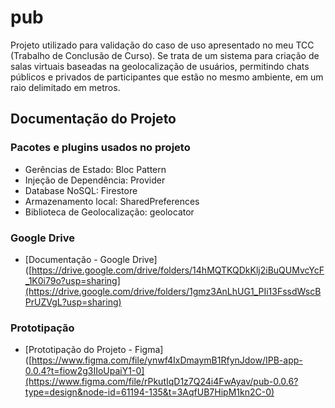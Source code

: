 # pub
Projeto utilizado para validação do caso de uso apresentado no meu TCC (Trabalho de Conclusão de Curso). Se trata de um sistema para criação de salas virtuais baseadas na geolocalização de usuários, permitindo chats públicos e privados de participantes que estão no mesmo ambiente, em um raio delimitado em metros.

## Documentação do Projeto
### Pacotes e plugins usados no projeto

- Gerências de Estado: Bloc Pattern
- Injeção de Dependência: Provider
- Database NoSQL: Firestore 
- Armazenamento local: SharedPreferences
- Biblioteca de Geolocalização: geolocator

### Google Drive

- [Documentação - Google Drive]([https://drive.google.com/drive/folders/14hMQTKQDkKlj2iBuQUMvcYcF_1K0i79o?usp=sharing](https://drive.google.com/drive/folders/1gmz3AnLhUG1_PIi13FssdWscBPrUZVgL?usp=sharing)

### Prototipação

- [Prototipação do Projeto - Figma]([https://www.figma.com/file/ynwf4IxDmaymB1RfynJdow/IPB-app-0.0.4?t=fiow2g3IIoUpaiY1-0](https://www.figma.com/file/rPkutIqD1z7Q24i4FwAyav/pub-0.0.6?type=design&node-id=61194-135&t=3AqfUB7HipM1kn2C-0)
